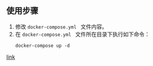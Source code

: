 ## 使用步骤
1. 修改 `docker-compose.yml ` 文件内容。
2. 在 `docker-compose.yml ` 文件所在目录下执行如下命令：
    ```
    docker-compose up -d
    ```
[link](https://github.com/wurstmeister/kafka-docker)